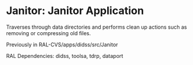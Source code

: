 # Janitor: Janitor Application

Traverses through data directories and performs clean up actions such as removing or compressing old files.

Previously in RAL-CVS/apps/didss/src/Janitor

RAL Dependencies: didss, toolsa, tdrp, dataport
